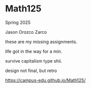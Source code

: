 # Math125
Spring 2025

Jason Orozco Zarco

these are my missing assignments.

life got in the way for a min.

survive capitalism type shii.

design not final, but retro 

https://campus-edu.github.io/Math125/
